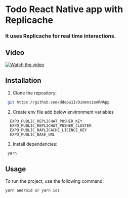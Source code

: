 # Todo React Native app with Replicache

### It uses Replicache for real time interactions.

## Video

[![Watch the video]()](https://drive.google.com/file/d/1IEsM4nydNu5LsrIYPxmcNuW9R84F51Q8/view?usp=sharing)

## Installation

1. Clone the repository:

```bash
 git https://github.com/ddepu11/DimensionRNApp
```

2. Create env file add below environment variables

```
  EXPO_PUBLIC_REPLICHAT_PUSHER_KEY
  EXPO_PUBLIC_REPLICHAT_PUSHER_CLUSTER
  EXPO_PUBLIC_RAPLICACHE_LICENCE_KEY
  EXPO_PUBLIC_BASE_URL
```

3. Install dependencies:

```bash
 yarn
```

## Usage

To run the project, use the following command:

```bash
yarn android or yarn ios
```
